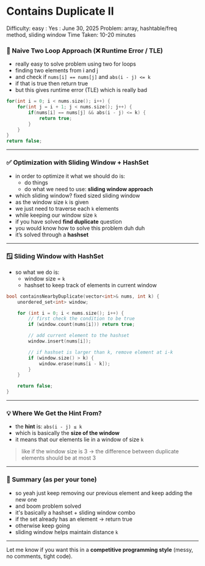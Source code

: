 # Contains Duplicate II

Difficulty: easy
 : Yes
: June 30, 2025
Problem: array, hashtable/freq method, sliding window
Time Taken: 10-20 minutes

### 🔄 Naive Two Loop Approach (❌ Runtime Error / TLE)

- really easy to solve problem using two for loops
- finding two elements from i and j
- and check if `nums[i] == nums[j]` and `abs(i - j) <= k`
- if that is true then return true
- but this gives runtime error (TLE) which is really bad

```cpp
for(int i = 0; i < nums.size(); i++) {
    for(int j = i + 1; j < nums.size(); j++) {
        if(nums[i] == nums[j] && abs(i - j) <= k) {
            return true;
        }
    }
}
return false;

```

---

### ✅ Optimization with Sliding Window + HashSet

- in order to optimize it what we should do is:
    - do things
    - do what we need to use: **sliding window approach**
- which sliding window? fixed sized sliding window
- as the window size `k` is given
- we just need to traverse each `k` elements
- while keeping our window size `k`
- if you have solved **find duplicate** question
- you would know how to solve this problem duh duh
- it’s solved through a **hashset**

---

### 🪟 Sliding Window with HashSet

- so what we do is:
    - window size = `k`
    - hashset to keep track of elements in current window

```cpp
bool containsNearbyDuplicate(vector<int>& nums, int k) {
    unordered_set<int> window;

    for (int i = 0; i < nums.size(); i++) {
        // first check the condition to be true
        if (window.count(nums[i])) return true;

        // add current element to the hashset
        window.insert(nums[i]);

        // if hashset is larger than k, remove element at i-k
        if (window.size() > k) {
            window.erase(nums[i - k]);
        }
    }

    return false;
}

```

---

### 💡 Where We Get the Hint From?

- the **hint** is: `abs(i - j) ≤ k`
- which is basically the **size of the window**
- it means that our elements lie in a window of size `k`

> like if the window size is 3 → the difference between duplicate elements should be at most 3
> 

---

### 🧠 Summary (as per your tone)

- so yeah just keep removing our previous element and keep adding the new one
- and boom problem solved
- it's basically a hashset + sliding window combo
- if the set already has an element → return true
- otherwise keep going
- sliding window helps maintain distance `k`

---

Let me know if you want this in a **competitive programming style** (messy, no comments, tight code).